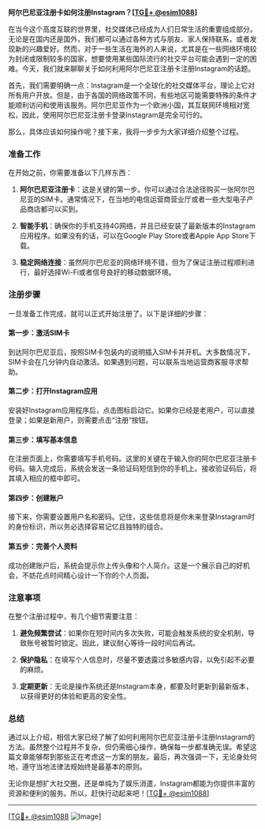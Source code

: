 **阿尔巴尼亚注册卡如何注册Instagram？[[TG💪+ @esim1088](https://t.me/s/esim1088)]**

在当今这个高度互联的世界里，社交媒体已经成为人们日常生活的重要组成部分。无论是在国内还是国外，我们都可以通过各种方式与朋友、家人保持联系，或者发现新的兴趣爱好。然而，对于一些生活在海外的人来说，尤其是在一些网络环境较为封闭或限制较多的国家，想要使用某些国际流行的社交平台可能会遇到一定的困难。今天，我们就来聊聊关于如何利用阿尔巴尼亚注册卡注册Instagram的话题。

首先，我们需要明确一点：Instagram是一个全球化的社交媒体平台，理论上它对所有用户开放。但是，由于各国的网络政策不同，有些地区可能需要特殊的条件才能顺利访问和使用该服务。阿尔巴尼亚作为一个欧洲小国，其互联网环境相对宽松，因此，使用阿尔巴尼亚注册卡登录Instagram是完全可行的。

那么，具体应该如何操作呢？接下来，我将一步步为大家详细介绍整个过程。

### 准备工作

在开始之前，你需要准备以下几样东西：

1. **阿尔巴尼亚注册卡**：这是关键的第一步。你可以通过合法途径购买一张阿尔巴尼亚的SIM卡。通常情况下，在当地的电信运营商营业厅或者一些大型电子产品商店都可以买到。
   
2. **智能手机**：确保你的手机支持4G网络，并且已经安装了最新版本的Instagram应用程序。如果没有的话，可以在Google Play Store或者Apple App Store下载。

3. **稳定网络连接**：虽然阿尔巴尼亚的网络环境不错，但为了保证注册过程顺利进行，最好选择Wi-Fi或者信号良好的移动数据环境。

### 注册步骤

一旦准备工作完成，就可以正式开始注册了。以下是详细的步骤：

#### 第一步：激活SIM卡

到达阿尔巴尼亚后，按照SIM卡包装内的说明插入SIM卡并开机。大多数情况下，SIM卡会在几分钟内自动激活。如果遇到问题，可以联系当地运营商客服寻求帮助。

#### 第二步：打开Instagram应用

安装好Instagram应用程序后，点击图标启动它。如果你已经是老用户，可以直接登录；如果是新用户，则需要点击“注册”按钮。

#### 第三步：填写基本信息

在注册页面上，你需要填写手机号码。这里的关键在于输入你的阿尔巴尼亚注册卡号码。输入完成后，系统会发送一条验证码短信到你的手机上。接收验证码后，将其填入相应的框中即可。

#### 第四步：创建账户

接下来，你需要设置用户名和密码。记住，这些信息将是你未来登录Instagram时的身份标识，所以务必选择容易记忆且独特的组合。

#### 第五步：完善个人资料

成功创建账户后，系统会提示你上传头像和个人简介。这是一个展示自己的好机会，不妨花点时间精心设计一下你的个人页面。

### 注意事项

在整个注册过程中，有几个细节需要注意：

1. **避免频繁尝试**：如果你在短时间内多次失败，可能会触发系统的安全机制，导致账号被暂时锁定。因此，建议耐心等待一段时间后再试。

2. **保护隐私**：在填写个人信息时，尽量不要透露过多敏感内容，以免引起不必要的麻烦。

3. **定期更新**：无论是操作系统还是Instagram本身，都要及时更新到最新版本，以获得更好的体验和更高的安全性。

### 总结

通过以上介绍，相信大家已经了解了如何利用阿尔巴尼亚注册卡注册Instagram的方法。虽然整个过程并不复杂，但仍需细心操作，确保每一步都准确无误。希望这篇文章能够帮到那些正在考虑这一方案的朋友。最后，再次强调一下，无论身处何地，遵守当地法律法规始终是最基本的原则。

无论你是想扩大社交圈，还是单纯为了娱乐消遣，Instagram都能为你提供丰富的资源和便利的服务。所以，赶快行动起来吧！[[TG💪+ @esim1088](https://t.me/s/esim1088)]

---

[[TG💪+ @esim1088](https://t.me/s/esim1088) ![Image](https://i.postimg.cc/4NQfJmqS/Snipaste-2025-05-13-00-14-12.png)]